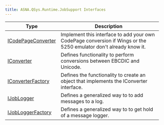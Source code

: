 ```yaml
---
title: ASNA.QSys.Runtime.JobSupport Interfaces
---
```



| Type | Description |
| --- | --- |
| [ICodePageConverter](/reference/runtime/qsys-runtime-job-support/i-code-page-converter.html) | Implement this interface to add your own CodePage conversion if Wings or the 5250 emulator don't already know it. |
| [IConverter](/reference/runtime/qsys-runtime-job-support/i-converter.html) | Defines functionality to perform conversions between EBCDIC and Unicode. |
| [IConverterFactory](/reference/runtime/qsys-runtime-job-support/i-converter-factory.html) | Defines the functionality to create an object that implements the IConverter interface. |
| [IJobLogger](/reference/runtime/qsys-runtime-job-support/i-job-logger.html) | Defines a generalized way to to add messages to a log. |
| [IJobLoggerFactory](/reference/runtime/qsys-runtime-job-support/i-job-logger-factory.html) | Defines a generalized way to to get hold of a message logger. |
